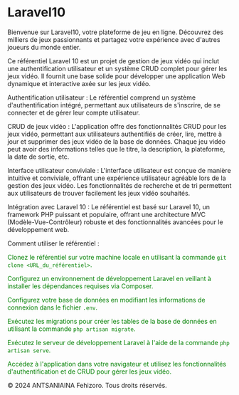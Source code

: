 <!DOCTYPE html>
<html lang="fr">
<head>
    <meta charset="UTF-8" />
    <meta name="viewport" content="width=device-width, initial-scale=1.0" />
</head>
<body>
    <div class="container">
        <h1 class="title">Laravel10</h1>
        <p class="description">Bienvenue sur Laravel10, votre plateforme de jeu en ligne. Découvrez des milliers de jeux passionnants et partagez votre expérience avec d'autres joueurs du monde entier.</p>
        <p>Ce référentiel Laravel 10 est un projet de gestion de jeux vidéo qui inclut une authentification utilisateur et un système CRUD complet pour gérer les jeux vidéo. Il fournit une base solide pour développer une application Web dynamique et interactive axée sur les jeux vidéo.</p>
        <p>Authentification utilisateur : Le référentiel comprend un système d'authentification intégré, permettant aux utilisateurs de s'inscrire, de se connecter et de gérer leur compte utilisateur.</p>
        <p>CRUD de jeux vidéo : L'application offre des fonctionnalités CRUD pour les jeux vidéo, permettant aux utilisateurs authentifiés de créer, lire, mettre à jour et supprimer des jeux vidéo de la base de données. Chaque jeu vidéo peut avoir des informations telles que le titre, la description, la plateforme, la date de sortie, etc.</p>
        <p>Interface utilisateur conviviale : L'interface utilisateur est conçue de manière intuitive et conviviale, offrant une expérience utilisateur agréable lors de la gestion des jeux vidéo. Les fonctionnalités de recherche et de tri permettent aux utilisateurs de trouver facilement les jeux vidéo souhaités.</p>
        <p>Intégration avec Laravel 10 : Le référentiel est basé sur Laravel 10, un framework PHP puissant et populaire, offrant une architecture MVC (Modèle-Vue-Contrôleur) robuste et des fonctionnalités avancées pour le développement web.</p>
        <p>Comment utiliser le référentiel :</p>
        <p style="color:green">Clonez le référentiel sur votre machine locale en utilisant la commande <code>git clone &lt;URL_du_référentiel&gt;</code>.</p>
        <p style="color:green">Configurez un environnement de développement Laravel en veillant à installer les dépendances requises via Composer.</p>
        <p style="color:green">Configurez votre base de données en modifiant les informations de connexion dans le fichier <code>.env</code>.</p>
        <p style="color:green">Exécutez les migrations pour créer les tables de la base de données en utilisant la commande <code>php artisan migrate</code>.</p>
        <p style="color:green">Exécutez le serveur de développement Laravel à l'aide de la commande <code>php artisan serve</code>.</p>
        <p style="color:green">Accédez à l'application dans votre navigateur et utilisez les fonctionnalités d'authentification et de CRUD pour gérer les jeux vidéo.</p>
    </div>
    <footer>
        <div class="footer-content">
            <p class="copyright">© 2024 ANTSANIAINA Fehizoro. Tous droits réservés.</p>
        </div>
    </footer>
</body>
</html>
